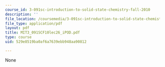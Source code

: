 ```yaml
---
course_id: 3-091sc-introduction-to-solid-state-chemistry-fall-2010
description: ''
file_location: /coursemedia/3-091sc-introduction-to-solid-state-chemistry-fall-2010/529e8519ba0af6a7639ebb948aa90812_MIT3_091SCF10lec26_iPOD.pdf
file_type: application/pdf
layout: pdf
title: MIT3_091SCF10lec26_iPOD.pdf
type: course
uid: 529e8519ba0af6a7639ebb948aa90812

---
```

None
